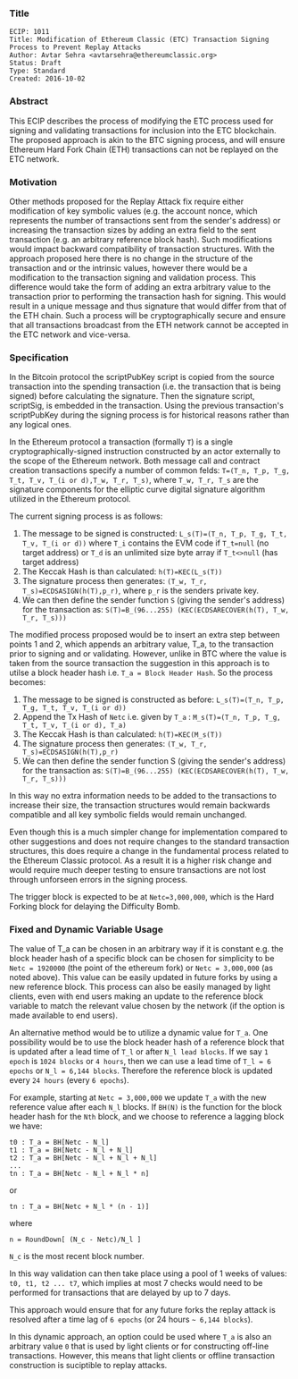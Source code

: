 ### Title

    ECIP: 1011
    Title: Modification of Ethereum Classic (ETC) Transaction Signing Process to Prevent Replay Attacks
    Author: Avtar Sehra <avtarsehra@ethereumclassic.org>
    Status: Draft
    Type: Standard
    Created: 2016-10-02

### Abstract
This ECIP describes the process of modifying the ETC process used for signing and validating transactions for inclusion into the ETC blockchain. The proposed approach is akin to the BTC signing process, and will ensure Ethereum Hard Fork Chain (ETH) transactions can not be replayed on the ETC network.

### Motivation
Other methods proposed for the Replay Attack fix require either modification of key symbolic values (e.g. the account nonce, which represents the number of transactions sent from the sender's address) or increasing the transaction sizes by adding an extra field to the sent transaction (e.g. an arbitrary reference block hash). Such modifications would impact backward compatibility of transaction structures. With the approach proposed here there is no change in the structure of the transaction and or the intrinsic values, however there would be a modification to the transaction signing and validation process. This difference would take the form of adding an extra arbitrary value to the transaction prior to performing the transaction hash for signing. This would result in a unique message and thus signature that would differ from that of the ETH chain. Such a process will be cryptographically secure and ensure that all transactions broadcast from the ETH network cannot be accepted in the ETC network and vice-versa.

### Specification
In the Bitcoin protocol the scriptPubKey script is copied from the source transaction into the spending transaction (i.e. the transaction that is being signed) before calculating the signature. Then the signature script, scriptSig, is embedded in the transaction. Using the previous transaction's scriptPubKey during the signing process is for historical reasons rather than any logical ones.

In the Ethereum protocol a transaction (formally ```T```) is a single cryptographically-signed instruction constructed by an actor externally to the scope of the Ethereum network. Both message call and contract creation transactions specify a number of common felds: ```T=(T_n, T_p, T_g, T_t, T_v, T_(i or d),T_w, T_r, T_s)```,  where ```T_w, T_r, T_s``` are the signature components for the elliptic curve digital signature algorithm utilized in the Ethereum protocol.

The current signing process is as follows:

1. The message to be signed is constructed: ```L_s(T)=(T_n, T_p, T_g, T_t, T_v, T_(i or d))``` where ```T_i``` contains the EVM code if ```T_t=null``` (no target address) or ```T_d``` is an unlimited size byte array if ```T_t<>null``` (has target address)
2. The Keccak Hash is than calculated: ```h(T)=KEC(L_s(T))```
3. The signature process then generates: ```(T_w, T_r, T_s)=ECDSASIGN(h(T),p_r)```, where ```p_r``` is the senders private key.
4. We can then define the sender function ```S``` (giving the sender's address) for the transaction as: ```S(T)=B_(96...255) (KEC(ECDSARECOVER(h(T), T_w, T_r, T_s)))```

The modified process proposed would be to insert an extra step between points 1 and 2, which appends an arbitrary value, T_a, to the transaction prior to signing and or validating. However, unlike in BTC where the value is taken from the source transaction the suggestion in this approach is to utilse a block header hash i.e. ```T_a = Block Header Hash```. So the process becomes:

1. The message to be signed is constructed as before: ```L_s(T)=(T_n, T_p, T_g, T_t, T_v, T_(i or d))```
2. Append the Tx Hash of ```Netc``` i.e. given by ```T_a``` : ```M_s(T)=(T_n, T_p, T_g, T_t, T_v, T_(i or d), T_a)``` 
3. The Keccak Hash is than calculated: ```h(T)=KEC(M_s(T))```
4. The signature process then generates: ```(T_w, T_r, T_s)=ECDSASIGN(h(T),p_r)```
5. We can then define the sender function S (giving the sender's address) for the transaction as: ```S(T)=B_(96...255) (KEC(ECDSARECOVER(h(T), T_w, T_r, T_s)))```

In this way no extra information needs to be added to the transactions to increase their size, the transaction structures would remain backwards compatible and all key symbolic fields would remain unchanged.

Even though this is a much simpler change for implementation compared to other suggestions and does not require changes to the standard transaction structures, this does require a change in the fundamental process related to the Ethereum Classic protocol. As a result it is a higher risk change and would require much deeper testing to ensure transactions are not lost through unforseen errors in the signing process.

The trigger block is expected to be at ```Netc=3,000,000```, which is the Hard Forking block for delaying the Difficulty Bomb.

### Fixed and Dynamic Variable Usage
The value of T_a can be chosen in an arbitrary way if it is constant e.g. the block header hash of a specific block can be chosen for simplicity to be ```Netc = 1920000``` (the point of the ethereum fork) or ```Netc = 3,000,000``` (as noted above). This value can be easily updated in future forks by using a new reference block. This process can also be easily managed by light clients, even with end users making an update to the reference block variable to match the relevant value chosen by the network (if the option is made available to end users). 

An alternative method would be to utilize a dynamic value for ```T_a```. One possibility would be to use the block header hash of a reference block that is updated after a lead time of ```T_l``` or after ```N_l lead blocks```. If we say ```1 epoch``` is ```1024 blocks``` or ```4 hours```, then we can use a lead time of ```T_l = 6 epochs``` or ```N_l = 6,144 blocks```. Therefore the reference block is updated every ```24 hours``` (every ```6 epochs```). 

For example, starting at ```Netc = 3,000,000``` we update ```T_a``` with the new reference value after each ```N_l``` blocks. If ```BH(N)``` is the function for the block header hash for the ```Nth``` block, and we choose to reference a lagging block we have:

```
t0 : T_a = BH[Netc - N_l]
t1 : T_a = BH[Netc - N_l + N_l]
t2 : T_a = BH[Netc - N_l + N_l + N_l]
...
tn : T_a = BH[Netc - N_l + N_l * n]
```

or 

```
tn : T_a = BH[Netc + N_l * (n - 1)]
```

where 

```
n = RoundDown[ (N_c - Netc)/N_l ]
```

```N_c``` is the most recent block number.

In this way validation can then take place using a pool of 1 weeks of values: ```t0, t1, t2 ... t7```, which implies at most 7 checks would need to be performed for transactions that are delayed by up to 7 days.  

This approach would ensure that for any future forks the replay attack is resolved after a time lag of ```6 epochs``` (or 24 hours ```~ 6,144 blocks```).

In this dynamic approach, an option could be used where ```T_a``` is also an arbitrary value ```0``` that is used by light clients or for constructing off-line transactions. However, this means that light clients or offline transaction construction is suciptible to replay attacks. 
